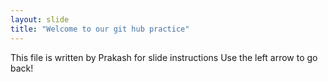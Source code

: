```yaml
---
layout: slide
title: "Welcome to our git hub practice"
---
```

This file is written by Prakash for slide instructions
Use the left arrow to go back!
